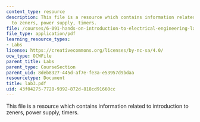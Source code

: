 ```yaml
---
content_type: resource
description: This file is a resource which contains information related to introduction
  to zeners, power supply, timers.
file: /courses/6-091-hands-on-introduction-to-electrical-engineering-lab-skills-january-iap-2008/43f0427577289392872d818cd91660cc_lab3.pdf
file_type: application/pdf
learning_resource_types:
- Labs
license: https://creativecommons.org/licenses/by-nc-sa/4.0/
ocw_type: OCWFile
parent_title: Labs
parent_type: CourseSection
parent_uid: 8deb8327-445d-af7e-fe3a-e53957d9bdaa
resourcetype: Document
title: lab3.pdf
uid: 43f04275-7728-9392-872d-818cd91660cc
---
```

This file is a resource which contains information related to introduction to zeners, power supply, timers.
